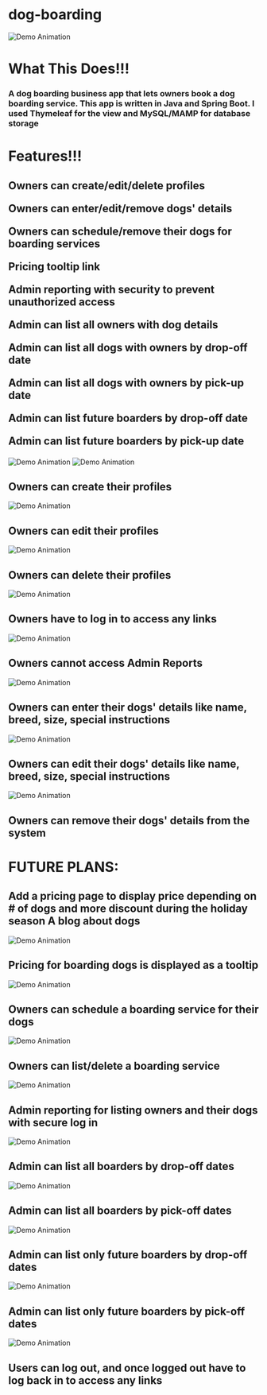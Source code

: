# dog-boarding
![Demo Animation](../assets/home.gif?raw=true)

<h1><strong>What This Does!!!</strong></h1>
  
<h3>A dog boarding business app that lets owners book a dog boarding service. 
This app is written in Java and Spring Boot. I used Thymeleaf for the view and MySQL/MAMP for database storage</h3>

<h1><strong>Features!!!</strong></h1>

<h2>Owners can create/edit/delete profiles

Owners can enter/edit/remove dogs' details

Owners can schedule/remove their dogs for boarding services

Pricing tooltip link

Admin reporting with security to prevent unauthorized access 

Admin can list all owners with dog details

Admin can list all dogs with owners by drop-off date

Admin can list all dogs with owners by pick-up date

Admin can list future boarders by drop-off date

Admin can list future boarders by pick-up date</h2>

![Demo Animation](../assets/register1.gif?raw=true)
![Demo Animation](../assets/register2.gif?raw=true)

<h2>Owners can create their profiles</h2>

![Demo Animation](../assets/profileEdit.gif?raw=true)

<h2>Owners can edit their profiles</h2>

![Demo Animation](../assets/profileDelete.gif?raw=true)

<h2>Owners can delete their profiles</h2>

![Demo Animation](../assets/login.gif?raw=true)

<h2>Owners have to log in to access any links</h2>

![Demo Animation](../assets/adminAccessDenied.gif?raw=true)

<h2>Owners cannot access Admin Reports</h2>

![Demo Animation](../assets/dogDetailsAdd.gif?raw=true)

<h2>Owners can enter their dogs' details like name, breed, size, special instructions</h2>

![Demo Animation](../assets/dogDetailsEdit.gif?raw=true)

<h2>Owners can edit their dogs' details like name, breed, size, special instructions</h2>

![Demo Animation](../assets/dogDetailsDelete.gif?raw=true)

<h2>Owners can remove their dogs' details from the system</h2>

<h1><strong>FUTURE PLANS:</strong></h1>
  <h2>Add a pricing page to display price depending on # of dogs and more discount during the holiday season
  A blog about dogs</h2>

![Demo Animation](../assets/pricing.gif?raw=true)

<h2>Pricing for boarding dogs is displayed as a tooltip</h2>

![Demo Animation](../assets/serviceAdd.gif?raw=true)

<h2>Owners can schedule a boarding service for their dogs</h2>

![Demo Animation](../assets/serviceListDelete.gif?raw=true)

<h2>Owners can list/delete a boarding service</h2>

![Demo Animation](../assets/listOwners.gif?raw=true)

<h2>Admin reporting for listing owners and their dogs with secure log in</h2>

![Demo Animation](../assets/listBoardersDropOff.gif?raw=true)

<h2>Admin can list all boarders by drop-off dates</h2>

![Demo Animation](../assets/listBoardersPickUp.gif?raw=true)

<h2>Admin can list all boarders by pick-off dates</h2>

![Demo Animation](../assets/listFutureDropOff.gif?raw=true)


<h2>Admin can list only future boarders by drop-off dates</h2>


![Demo Animation](../assets/listFuturePickUp.gif?raw=true)

<h2>Admin can list only future boarders by pick-off dates</h2>

![Demo Animation](../assets/logout.gif?raw=true)

<h2>Users can log out, and once logged out have to log back in to access any links</h2>
